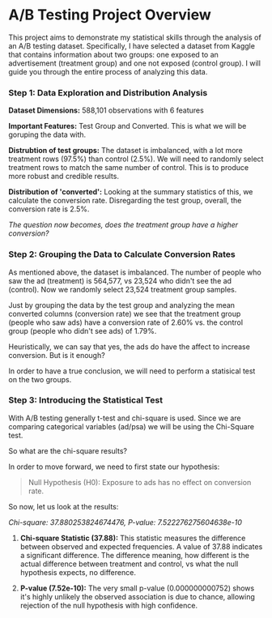 # A/B Testing Project Overview
This project aims to demonstrate my statistical skills through the analysis of an A/B testing dataset. Specifically, I have selected a dataset from Kaggle that contains information about two groups: one exposed to an advertisement (treatment group) and one not exposed (control group). I will guide you through the entire process of analyzing this data.

### Step 1: Data Exploration and Distribution Analysis

**Dataset Dimensions:** 588,101 observations with 6 features

**Important Features:** Test Group and Converted. This is what we will be goruping the data with. 

**Distrubtion of test groups:** The dataset is imbalanced, with a lot more treatment rows (97.5%) than control (2.5%). We will need to randomly select treatment rows to match the same number of control. This is to produce more robust and credible results. 

**Distribution of 'converted':** Looking at the summary statistics of this, we calculate the conversion rate. Disregarding the test group, overall, the conversion rate is 2.5%. 

*The question now becomes, does the treatment group have a higher conversion?*

### Step 2: Grouping the Data to Calculate Conversion Rates

As mentioned above, the dataset is imbalanced. The number of people who saw the ad (treatment) is 564,577, vs 23,524 who didn't see the ad (control). Now we randomly select 23,524 treatment group samples.

Just by grouping the data by the test group and analyzing the mean converted columns (conversion rate) we see that the treatment group (people who saw ads) have a conversion rate of 2.60% vs. the control group (people who didn't see ads) of 1.79%. 

Heuristically, we can say that yes, the ads do have the affect to increase conversion. But is it enough? 

In order to have a true conclusion, we will need to perform a statisical test on the two groups. 

### Step 3: Introducing the Statistical Test

With A/B testing generally t-test and chi-square is used. Since we are comparing categorical variables (ad/psa) we will be using the Chi-Square test. 

So what are the chi-square results? 

In order to move forward, we need to first state our hypothesis:

>Null Hypothesis (H0): Exposure to ads has no effect on conversion rate. 

So now, let us look at the results:

*Chi-square: 37.880253824674476, P-value: 7.522276275604638e-10*

1. **Chi-square Statistic (37.88):** This statistic measures the difference between observed and expected frequencies. A value of 37.88 indicates a significant difference. The difference meaning, how different is the actual difference between treatment and control, vs what the null hypothesis expects, no difference. 

2. **P-value (7.52e-10):** The very small p-value (0.000000000752) shows it's highly unlikely the observed association is due to chance, allowing rejection of the null hypothesis with high confidence.
